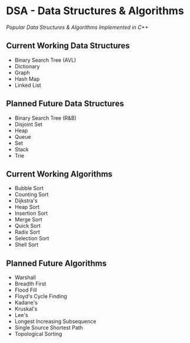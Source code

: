 # DSA - Data Structures & Algorithms

*Popular Data Structures & Algorithms Implemented in C++*

## Current Working Data Structures
- Binary Search Tree (AVL)
- Dictionary
- Graph
- Hash Map
- Linked List

## Planned Future Data Structures
- Binary Search Tree (R&B)
- Disjoint Set
- Heap
- Queue
- Set
- Stack
- Trie

## Current Working Algorithms
- Bubble Sort
- Counting Sort
- Dijkstra's
- Heap Sort
- Insertion Sort
- Merge Sort
- Quick Sort
- Radix Sort
- Selection Sort
- Shell Sort

## Planned Future Algorithms
- Warshall
- Breadth First
- Flood Fill
- Floyd's Cycle Finding
- Kadane's
- Kruskal's
- Lee's
- Longest Increasing Subsequence
- Single Source Shortest Path
- Topological Sorting
